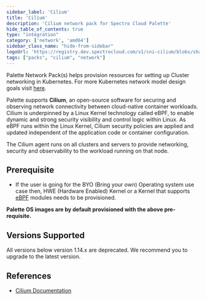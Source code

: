 ```yaml
---
sidebar_label: 'Cilium'
title: 'Cilium'
description: 'Cilium network pack for Spectro Cloud Palette'
hide_table_of_contents: true
type: "integration"
category: ['network', 'amd64']
sidebar_class_name: "hide-from-sidebar"
logoUrl: 'https://registry.dev.spectrocloud.com/v1/cni-cilium/blobs/sha256:dbc239ac739ea2939ef41dd0743b82281bc82c360326cd7c536f73f0053e2cd2?type=image/png'
tags: ["packs", "cilium", "network"]
---
```



Palette Network Pack(s) helps provision resources for setting up Cluster networking in Kubernetes. For more Kubernetes network model design goals visit [here](https://kubernetes.io/docs/concepts/cluster-administration/networking/#the-kubernetes-network-model).

Palette supports **Cilium**, an open-source software for securing and observing network connectivity between cloud-native container workloads. Cilium is underpinned by a Linux Kernel technology called eBPF, to enable dynamic and strong security visibility and control logic within Linux. As eBPF runs within the Linux Kernel, Cilium security policies are applied and updated independent of the application code or container configuration.

The Cilium agent runs on all clusters and servers to provide networking, security and observability to the workload running on that node.

## Prerequisite

* If the user is going for the BYO (Bring your own) Operating system use case then, HWE (Hardware Enabled) Kernel or a Kernel that supports [eBPF](https://ebpf.io/) modules needs to be provisioned.

**Palette OS images are by default provisioned with the above pre-requisite.**

## Versions Supported

<Tabs>

<TabItem label="1.14.x" value="1.14.x">


</TabItem>
<TabItem label="Deprecated" value="Deprecated">

All versions below version 1.14.x are deprecated. We recommend you to upgrade to the latest version.


</TabItem>

</Tabs>


## References

- [Cilium Documentation](https://docs.cilium.io/en/stable)
